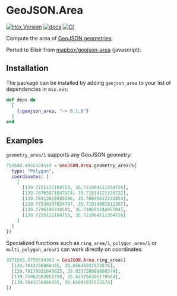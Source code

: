 # GeoJSON.Area

[![Hex Version](https://img.shields.io/hexpm/v/geojson_area.svg)](https://hex.pm/packages/geojson_area)
[![docs](https://img.shields.io/badge/docs-hexpm-blue.svg)](https://hexdocs.pm/geojson_area/)
[![CI](https://github.com/RESTAR-inc/geojson_area/workflows/CI/badge.svg)](https://github.com/RESTAR-inc/geojson_area/actions?query=workflow%3ACI)

Compute the area of
[GeoJSON geometries](https://en.wikipedia.org/wiki/GeoJSON#Geometries).

Ported to Elixir from
[mapbox/geojson-area](https://github.com/mapbox/geojson-area) (javascript).

## Installation

The package can be installed by adding `geojson_area` to your list of
dependencies in `mix.exs`:

```elixir
def deps do
  [
    {:geojson_area, "~> 0.1.0"}
  ]
end
```

## Examples

`geometry_area/1` supports any GeoJSON geometry:

```elixir
755640.4952324519 = GeoJSON.Area.geometry_area(%{
  type: "Polygon",
  coordinates: [
    [
      [139.7755122184753, 35.721064511354726],
      [139.76765871047974, 35.71514121326722],
      [139.76913928985596, 35.70895612333854],
      [139.77330207824707, 35.71014091012367],
      [139.7796106338501, 35.71869524495784],
      [139.7755122184753, 35.721064511354726]
    ]
  ]
})
```

Specialized functions such as `ring_area/1`, `polygon_area/1` or
`multi_polygon_area/1` can work directly on coordinates:

```elixir
3571505.5755534363 = GeoJSON.Area.ring_area([
  [139.7643756866455, 35.65645937572578],
  [139.78179931640625, 35.633720988098574],
  [139.75862503051758, 35.623256366178964],
  [139.7643756866455, 35.65645937572578]
])
```
